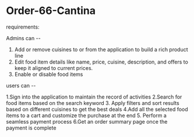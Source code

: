 # Order-66-Cantina

requirements:

Admins can --
1. Add or remove cuisines to or from the application to build a rich product line
2. Edit food item details like name, price, cuisine, description, and offers to keep it aligned to
current prices.
3. Enable or disable food items

users can --

1.Sign into the application to maintain the record of activities
2.Search for food items based on the search keyword
3. Apply filters and sort results based on different cuisines to get the best deals
4.Add all the selected food items to a cart and customize the purchase at the end
5. Perform a seamless payment process
6.Get an order summary page once the payment is complete